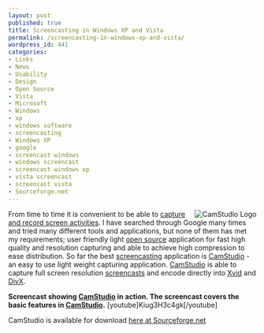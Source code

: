 ```yaml
---
layout: post
published: true
title: Screencasting in Windows XP and Vista
permalink: /screencasting-in-windows-xp-and-vista/
wordpress_id: 441
categories:
- Links
- News
- Usability
- Design
- Open Source
- Vista
- Microsoft
- Windows
- xp
- windows software
- screencasting
- Windows XP
- google
- screencast windows
- windows screencast
- screencast windows xp
- vista screencast
- screencast vista
- Sourceforge.net
---
```




<img align="right" id="image440" src="http://lh5.ggpht.com/-bK71y_g4o64/UVl-LY6-6vI/AAAAAAAAFpY/W0I2oS1Glhc/logo.png" alt="CamStudio Logo" />From time to time it is convenient to be able to <a href="http://en.wikipedia.org/wiki/Screencast">capture and record screen activities</a>. I have searched through Google many times and tried many different tools and applications, but none of them has met my requirements; user friendly light <a href="http://en.wikipedia.org/wiki/Open_Source">open source</a> application for fast high quality and resolution capturing and able to achieve high compression to ease distribution. So far the best <a href="http://en.wikipedia.org/wiki/Screencast">screencasting</a> application is <a href="http://en.wikipedia.org/wiki/Camstudio">CamStudio</a> - an easy to use light weight capturing application. <a href="http://en.wikipedia.org/wiki/Camstudio">CamStudio</a> is able to capture full screen resolution <a href="http://en.wikipedia.org/wiki/Screencast">screencasts</a> and encode directly into <a href="http://en.wikipedia.org/wiki/Xvid">Xvid</a> and <a href="http://en.wikipedia.org/wiki/Divx">DivX</a>.

<strong>Screencast showing <a href="http://en.wikipedia.org/wiki/Camstudio">CamStudio</a> in action. The screencast covers the basic features in <a href="http://en.wikipedia.org/wiki/Camstudio">CamStudio</a>.</strong>
[youtube]Kiug3H3c4gk[/youtube]

CamStudio is available for download <a href="http://sourceforge.net/projects/camstudio/">here at Sourceforge.net</a>



